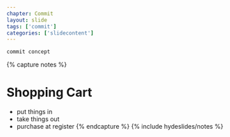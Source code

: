 ```yaml
---
chapter: Commit
layout: slide
tags: ['commit']
categories: ['slidecontent']
---
```



<div class="sticky">
	<span><i class="icon-shopping-cart"> </i></span>

	commit concept
</div>

{% capture notes %}
# Shopping Cart
* put things in
* take things out 
* purchase at register
{% endcapture %}
{% include hydeslides/notes %}